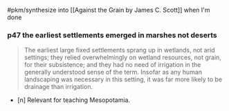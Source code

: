 #pkm/synthesize into [[Against the Grain by James C. Scott]] when I'm done 

### p47 the earliest settlements emerged in marshes not deserts

> The earliest large fixed settlements sprang up in wetlands, not arid settings; they relied overwhelmingly on wetland resources, not grain, for their subsistence; and they had no need of irrigation in the generally understood sense of the term. Insofar as any human landscaping was necessary in this setting, it was far more likely to be drainage than irrigation.

- [n] Relevant for teaching Mesopotamia. 

